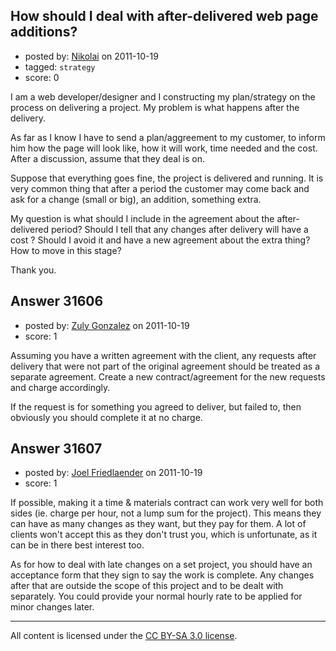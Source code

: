 ## How should I deal with after-delivered web page additions?

- posted by: [Nikolai](https://stackexchange.com/users/-1/13205-nikolai) on 2011-10-19
- tagged: `strategy`
- score: 0

I am a web developer/designer and I constructing my plan/strategy on the process on delivering a project. My problem is what happens after the delivery. 

As far as I know I have to send a plan/aggreement to my customer, to inform him how the page will look like, how it will work, time needed and the cost. After a discussion, assume that they deal is on.

Suppose that everything goes fine, the project is delivered and running. It is very common thing that after a period the customer may come back and ask for a change (small or big), an addition, something extra.

My question is what should I include in the agreement about the after-delivered period? Should I tell that any changes after delivery will have a cost ? Should I avoid it and have a new agreement about the extra thing? How to move in this stage?

Thank you.


## Answer 31606

- posted by: [Zuly Gonzalez](https://stackexchange.com/users/-1/2692-zuly-gonzalez) on 2011-10-19
- score: 1

Assuming you have a written agreement with the client, any requests after delivery that were not part of the original agreement should be treated as a separate agreement. Create a new contract/agreement for the new requests and charge accordingly.

If the request is for something you agreed to deliver, but failed to, then obviously you should complete it at no charge.


## Answer 31607

- posted by: [Joel Friedlaender](https://stackexchange.com/users/-1/5543-joel-friedlaender) on 2011-10-19
- score: 1

If possible, making it a time & materials contract can work very well for both sides (ie. charge per hour, not a lump sum for the project). This means they can have as many changes as they want, but they pay for them.  A lot of clients won't accept this as they don't trust you, which is unfortunate, as it can be in there best interest too.

As for how to deal with late changes on a set project, you should have an acceptance form that they sign to say the work is complete. Any changes after that are outside the scope of this project and to be dealt with separately. You could provide your normal hourly rate to be applied for minor changes later.



---

All content is licensed under the [CC BY-SA 3.0 license](https://creativecommons.org/licenses/by-sa/3.0/).
